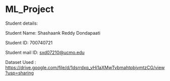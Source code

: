 # ML_Project

Student details:

Student Name: Shashaank Reddy Dondapaati

Student ID: 700740721

Student mail ID: sxd07210@ucmo.edu

Dataset Used : https://drive.google.com/file/d/1dsrrdxq_vHi1aXMwTvbmahtpbjvmtzCG/view?usp=sharing
